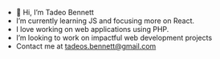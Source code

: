 - 👋 Hi, I’m Tadeo Bennett
- I’m currently learning JS and focusing more on React.
- I love working on web applications using PHP.
- I’m looking to work on impactful web development projects
- Contact me at tadeos.bennett@gmail.com

<!---
TadeoBennett/TadeoBennett is a ✨ special ✨ repository because its `README.md` (this file) appears on your GitHub profile.
You can click the Preview link to take a look at your changes.
--->
